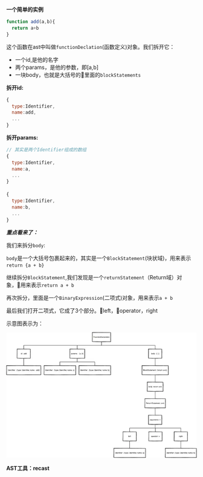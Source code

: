 **一个简单的实例**

```javascript
function add(a,b){
  return a+b
}
```
这个函数在ast中叫做`functionDeclation`(函数定义)对象。我们拆开它：
* 一个id,是他的名字
* 两个params，是他的参数，即[a,b]
* 一块body，也就是大括号的里面的`blockStatements`

**拆开id:**
```javascript
{
  type:Identifier,
  name:add,
  ...
}
```


**拆开params:**

```javascript
// 其实是两个Identifier组成的数组
{
  type:Identifier,
  name:a,
  ...
}

{
  type:Identifier,
  name:b,
  ...
}

```

***重点看来了：***

我们来拆分`body`:

`body`是一个大括号包裹起来的，其实是一个`BlockStatement`(块状域)，用来表示`return {a + b}`

继续拆分`BlockStatement`,我们发现是一个`returnStatement`（Return域）对象，用来表示`return a + b` 

再次拆分，里面是一个`BinaryExpression`(二项式)对象，用来表示`a + b`

最后我们打开二项式，它成了3个部分。left，operator，right


示意图表示为：

![img](./640.webp)


**AST工具：recast**


